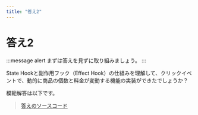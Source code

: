 ```yaml
---
title: "答え2"
---
```


# 答え2

:::message alert
まずは答えを見ずに取り組みましょう。
:::

State Hookと副作用フック（Effect Hook）の仕組みを理解して、クリックイベントで、動的に商品の個数と料金が変動する機能の実装ができたでしょうか？

模範解答は以下です。

> [答えのソースコード](https://github.com/schabibi1/zenn-book-challenges/tree/main/effect-hook-store-answer)